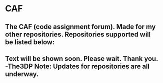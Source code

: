 # CAF
The CAF (code assignment forum). Made for my other repositories.
Repositories supported will be listed below:
---------------------------------------------
Text will be shown soon.
Please wait. Thank you. -The3DP
Note: Updates for repositories are all underway.
---------------------------------------------



